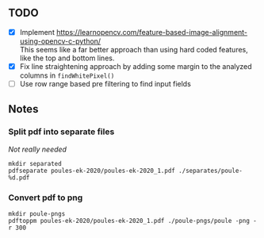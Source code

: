 ## TODO
- [x] Implement https://learnopencv.com/feature-based-image-alignment-using-opencv-c-python/  
      This seems like a far better approach than using hard coded features, like the top and bottom lines.
- [x] Fix line straightening approach by adding some margin to the analyzed columns in `findWhitePixel()`
- [ ] Use row range based pre filtering to find input fields

## Notes

### Split pdf into separate files
*Not really needed*
```
mkdir separated
pdfseparate poules-ek-2020/poules-ek-2020_1.pdf ./separates/poule-%d.pdf
```

### Convert pdf to png
```
mkdir poule-pngs
pdftoppm poules-ek-2020/poules-ek-2020_1.pdf ./poule-pngs/poule -png -r 300
```
